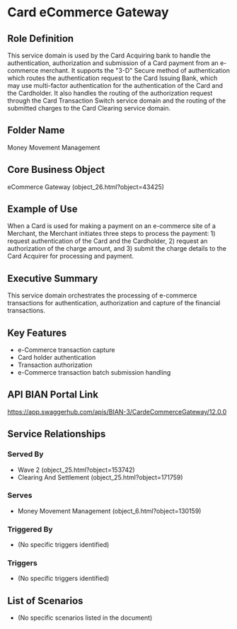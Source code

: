 # Card eCommerce Gateway

## Role Definition
This service domain is used by the Card Acquiring bank to handle the authentication, authorization and submission of a Card payment from an e-commerce merchant. It supports the "3-D" Secure method of authentication which routes the authentication request to the Card Issuing Bank, which may use multi-factor authentication for the authentication of the Card and the Cardholder. It also handles the routing of the authorization request through the Card Transaction Switch service domain and the routing of the submitted charges to the Card Clearing service domain.

## Folder Name
Money Movement Management

## Core Business Object
eCommerce Gateway (object_26.html?object=43425)

## Example of Use
When a Card is used for making a payment on an e-commerce site of a Merchant, the Merchant initiates three steps to process the payment: 1) request authentication of the Card and the Cardholder, 2) request an authorization of the charge amount, and 3) submit the charge details to the Card Acquirer for processing and payment.

## Executive Summary
This service domain orchestrates the processing of e-commerce transactions for authentication, authorization and capture of the financial transactions.

## Key Features
- e-Commerce transaction capture
- Card holder authentication
- Transaction authorization
- e-Commerce transaction batch submission handling

## API BIAN Portal Link
https://app.swaggerhub.com/apis/BIAN-3/CardeCommerceGateway/12.0.0

## Service Relationships

### Served By
- Wave 2 (object_25.html?object=153742)
- Clearing And Settlement (object_25.html?object=171759)

### Serves
- Money Movement Management (object_6.html?object=130159)

### Triggered By
- (No specific triggers identified)

### Triggers
- (No specific triggers identified)

## List of Scenarios
- (No specific scenarios listed in the document)